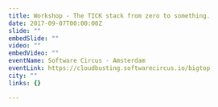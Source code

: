 ```yaml
---
title: Workshop - The TICK stack from zero to something.
date: 2017-09-07T00:00:00Z
slide: ""
embedSlide: ""
video: ""
embedVideo: ""
eventName: Software Circus - Amsterdam
eventLink: https://cloudbusting.softwarecircus.io/bigtop
city: ""
links: {}

---
```

